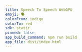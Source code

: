 ```yaml
---
title: Speech To Speech WebGPU
emoji: 🗣️
colorFrom: indigo
colorTo: red
sdk: static
pinned: false
app_build_command: npm run build
app_file: dist/index.html
---
```

